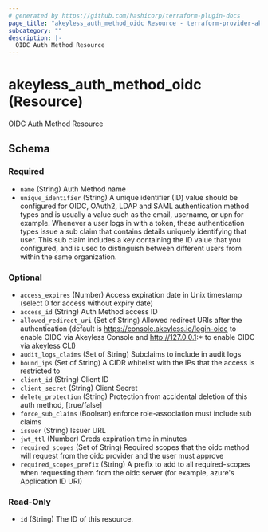 ```yaml
---
# generated by https://github.com/hashicorp/terraform-plugin-docs
page_title: "akeyless_auth_method_oidc Resource - terraform-provider-akeyless"
subcategory: ""
description: |-
  OIDC Auth Method Resource
---
```


# akeyless_auth_method_oidc (Resource)

OIDC Auth Method Resource



<!-- schema generated by tfplugindocs -->
## Schema

### Required

- `name` (String) Auth Method name
- `unique_identifier` (String) A unique identifier (ID) value should be configured for OIDC, OAuth2, LDAP and SAML authentication method types and is usually a value such as the email, username, or upn for example. Whenever a user logs in with a token, these authentication types issue a sub claim that contains details uniquely identifying that user. This sub claim includes a key containing the ID value that you configured, and is used to distinguish between different users from within the same organization.

### Optional

- `access_expires` (Number) Access expiration date in Unix timestamp (select 0 for access without expiry date)
- `access_id` (String) Auth Method access ID
- `allowed_redirect_uri` (Set of String) Allowed redirect URIs after the authentication (default is https://console.akeyless.io/login-oidc to enable OIDC via Akeyless Console and  http://127.0.0.1:* to enable OIDC via akeyless CLI)
- `audit_logs_claims` (Set of String) Subclaims to include in audit logs
- `bound_ips` (Set of String) A CIDR whitelist with the IPs that the access is restricted to
- `client_id` (String) Client ID
- `client_secret` (String) Client Secret
- `delete_protection` (String) Protection from accidental deletion of this auth method, [true/false]
- `force_sub_claims` (Boolean) enforce role-association must include sub claims
- `issuer` (String) Issuer URL
- `jwt_ttl` (Number) Creds expiration time in minutes
- `required_scopes` (Set of String) Required scopes that the oidc method will request from the oidc provider and the user must approve
- `required_scopes_prefix` (String) A prefix to add to all required-scopes when requesting them from the oidc server (for example, azure's Application ID URI)

### Read-Only

- `id` (String) The ID of this resource.


